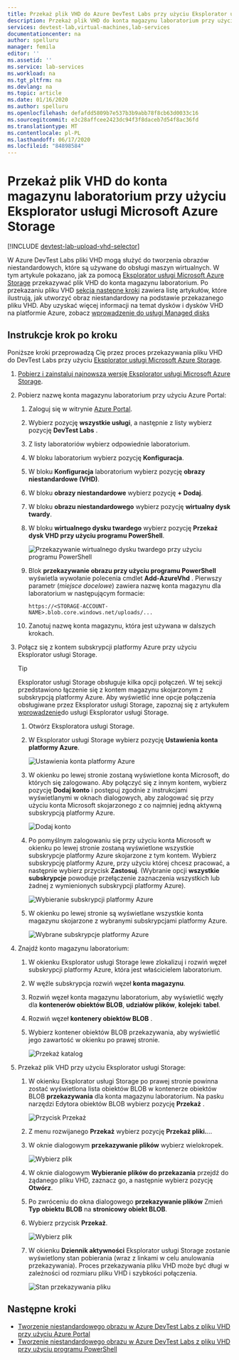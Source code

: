```yaml
---
title: Przekaż plik VHD do Azure DevTest Labs przy użyciu Eksplorator usługi Storage
description: Przekaż plik VHD do konta magazynu laboratorium przy użyciu Eksplorator usługi Microsoft Azure Storage
services: devtest-lab,virtual-machines,lab-services
documentationcenter: na
author: spelluru
manager: femila
editor: ''
ms.assetid: ''
ms.service: lab-services
ms.workload: na
ms.tgt_pltfrm: na
ms.devlang: na
ms.topic: article
ms.date: 01/16/2020
ms.author: spelluru
ms.openlocfilehash: defafdd5809b7e537b3b9abb78f8cb63d0033c16
ms.sourcegitcommit: e3c28affcee2423dc94f3f8daceb7d54f8ac36fd
ms.translationtype: MT
ms.contentlocale: pl-PL
ms.lasthandoff: 06/17/2020
ms.locfileid: "84898584"
---
```

# <a name="upload-vhd-file-to-labs-storage-account-using-microsoft-azure-storage-explorer"></a>Przekaż plik VHD do konta magazynu laboratorium przy użyciu Eksplorator usługi Microsoft Azure Storage

[!INCLUDE [devtest-lab-upload-vhd-selector](../../includes/devtest-lab-upload-vhd-selector.md)]

W Azure DevTest Labs pliki VHD mogą służyć do tworzenia obrazów niestandardowych, które są używane do obsługi maszyn wirtualnych. W tym artykule pokazano, jak za pomocą [Eksplorator usługi Microsoft Azure Storage](../vs-azure-tools-storage-manage-with-storage-explorer.md) przekazywać plik VHD do konta magazynu laboratorium. Po przekazaniu pliku VHD [sekcja następne kroki](#next-steps) zawiera listę artykułów, które ilustrują, jak utworzyć obraz niestandardowy na podstawie przekazanego pliku VHD. Aby uzyskać więcej informacji na temat dysków i dysków VHD na platformie Azure, zobacz [wprowadzenie do usługi Managed disks](../virtual-machines/linux/managed-disks-overview.md)

## <a name="step-by-step-instructions"></a>Instrukcje krok po kroku

Poniższe kroki przeprowadzą Cię przez proces przekazywania pliku VHD do DevTest Labs przy użyciu [Eksplorator usługi Microsoft Azure Storage](../vs-azure-tools-storage-manage-with-storage-explorer.md).

1. [Pobierz i zainstaluj najnowszą wersję Eksplorator usługi Microsoft Azure Storage](https://www.storageexplorer.com).

1. Pobierz nazwę konta magazynu laboratorium przy użyciu Azure Portal:

    1. Zaloguj się w witrynie [Azure Portal](https://go.microsoft.com/fwlink/p/?LinkID=525040).
    
    1. Wybierz pozycję **wszystkie usługi**, a następnie z listy wybierz pozycję **DevTest Labs** .
    
    1. Z listy laboratoriów wybierz odpowiednie laboratorium.  
    
    1. W bloku laboratorium wybierz pozycję **Konfiguracja**. 
    
    1. W bloku **Konfiguracja** laboratorium wybierz pozycję **obrazy niestandardowe (VHD)**.
    
    1. W bloku **obrazy niestandardowe** wybierz pozycję **+ Dodaj**. 
    
    1. W bloku **obrazu niestandardowego** wybierz pozycję **wirtualny dysk twardy**.
    
    1. W bloku **wirtualnego dysku twardego** wybierz pozycję **Przekaż dysk VHD przy użyciu programu PowerShell**.
    
        ![Przekazywanie wirtualnego dysku twardego przy użyciu programu PowerShell][0]
    
    1. Blok **przekazywanie obrazu przy użyciu programu PowerShell** wyświetla wywołanie polecenia cmdlet **Add-AzureVhd** . Pierwszy parametr (*miejsce docelowe*) zawiera nazwę konta magazynu dla laboratorium w następującym formacie:
    
        `https://<STORAGE-ACCOUNT-NAME>.blob.core.windows.net/uploads/...`

    1. Zanotuj nazwę konta magazynu, która jest używana w dalszych krokach.
    
1. Połącz się z kontem subskrypcji platformy Azure przy użyciu Eksplorator usługi Storage.

    > [!TIP] 
    > 
    > Eksplorator usługi Storage obsługuje kilka opcji połączeń. W tej sekcji przedstawiono łączenie się z kontem magazynu skojarzonym z subskrypcją platformy Azure. Aby wyświetlić inne opcje połączenia obsługiwane przez Eksplorator usługi Storage, zapoznaj się z artykułem [wprowadzenie](../vs-azure-tools-storage-manage-with-storage-explorer.md)do usługi Eksplorator usługi Storage.
 
    1. Otwórz Eksploratora usługi Storage.
    
    1. W Eksplorator usługi Storage wybierz pozycję **Ustawienia konta platformy Azure**. 
    
        ![Ustawienia konta platformy Azure][1]
    
    1. W okienku po lewej stronie zostaną wyświetlone konta Microsoft, do których się zalogowano. Aby połączyć się z innym kontem, wybierz pozycję **Dodaj konto** i postępuj zgodnie z instrukcjami wyświetlanymi w oknach dialogowych, aby zalogować się przy użyciu konta Microsoft skojarzonego z co najmniej jedną aktywną subskrypcją platformy Azure.
    
        ![Dodaj konto][2]
    
    1. Po pomyślnym zalogowaniu się przy użyciu konta Microsoft w okienku po lewej stronie zostaną wyświetlone wszystkie subskrypcje platformy Azure skojarzone z tym kontem. Wybierz subskrypcję platformy Azure, przy użyciu której chcesz pracować, a następnie wybierz przycisk **Zastosuj**. (Wybranie opcji **wszystkie subskrypcje** powoduje przełączenie zaznaczenia wszystkich lub żadnej z wymienionych subskrypcji platformy Azure).
    
        ![Wybieranie subskrypcji platformy Azure][3]
    
    1. W okienku po lewej stronie są wyświetlane wszystkie konta magazynu skojarzone z wybranymi subskrypcjami platformy Azure.
    
        ![Wybrane subskrypcje platformy Azure][4]

1. Znajdź konto magazynu laboratorium:

    1. W okienku Eksplorator usługi Storage lewe zlokalizuj i rozwiń węzeł subskrypcji platformy Azure, która jest właścicielem laboratorium.
    
    1. W węźle subskrypcja rozwiń węzeł **konta magazynu**.

    1. Rozwiń węzeł konta magazynu laboratorium, aby wyświetlić węzły dla **kontenerów obiektów BLOB**, **udziałów plików**, **kolejek**i **tabel**.
    
    1. Rozwiń węzeł **kontenery obiektów BLOB** .
    
    1. Wybierz kontener obiektów BLOB przekazywania, aby wyświetlić jego zawartość w okienku po prawej stronie.
        
        ![Przekaż katalog][5]

1. Przekaż plik VHD przy użyciu Eksplorator usługi Storage:

    1. W okienku Eksplorator usługi Storage po prawej stronie powinna zostać wyświetlona lista obiektów BLOB w kontenerze obiektów BLOB **przekazywania** dla konta magazynu laboratorium. Na pasku narzędzi Edytora obiektów BLOB wybierz pozycję **Przekaż** . 
        
        ![Przycisk Przekaż][6]
    
    1. Z menu rozwijanego **Przekaż** wybierz pozycję **Przekaż pliki.**...
    
    1. W oknie dialogowym **przekazywanie plików** wybierz wielokropek.
        
        ![Wybierz plik][8]  

    1. W oknie dialogowym **Wybieranie plików do przekazania** przejdź do żądanego pliku VHD, zaznacz go, a następnie wybierz pozycję **Otwórz**.
    
    1. Po zwróceniu do okna dialogowego **przekazywanie plików** Zmień **Typ obiektu BLOB** na **stronicowy obiekt BLOB**.
    
    1. Wybierz przycisk **Przekaż**.

        ![Wybierz plik][9]  
    
    1. W okienku **Dziennik aktywności** Eksplorator usługi Storage zostanie wyświetlony stan pobierania (wraz z linkami w celu anulowania przekazywania). Proces przekazywania pliku VHD może być długi w zależności od rozmiaru pliku VHD i szybkości połączenia. 

        ![Stan przekazywania pliku][10]  

## <a name="next-steps"></a>Następne kroki

- [Tworzenie niestandardowego obrazu w Azure DevTest Labs z pliku VHD przy użyciu Azure Portal](devtest-lab-create-template.md)
- [Tworzenie niestandardowego obrazu w Azure DevTest Labs z pliku VHD przy użyciu programu PowerShell](devtest-lab-create-custom-image-from-vhd-using-powershell.md)

[0]: ./media/devtest-lab-upload-vhd-using-storage-explorer/upload-image-using-psh.png
[1]: ./media/devtest-lab-upload-vhd-using-storage-explorer/settings-icon.png
[2]: ./media/devtest-lab-upload-vhd-using-storage-explorer/add-account-link.png
[3]: ./media/devtest-lab-upload-vhd-using-storage-explorer/subscriptions-list.png
[4]: ./media/devtest-lab-upload-vhd-using-storage-explorer/storage-accounts-list.png
[5]: ./media/devtest-lab-upload-vhd-using-storage-explorer/upload-dir.png
[6]: ./media/devtest-lab-upload-vhd-using-storage-explorer/upload-button.png
[7]: ./media/devtest-lab-upload-vhd-using-storage-explorer/upload-files.png
[8]: ./media/devtest-lab-upload-vhd-using-storage-explorer/select-file.png
[9]: ./media/devtest-lab-upload-vhd-using-storage-explorer/upload-file.png
[10]: ./media/devtest-lab-upload-vhd-using-storage-explorer/upload-status.png
